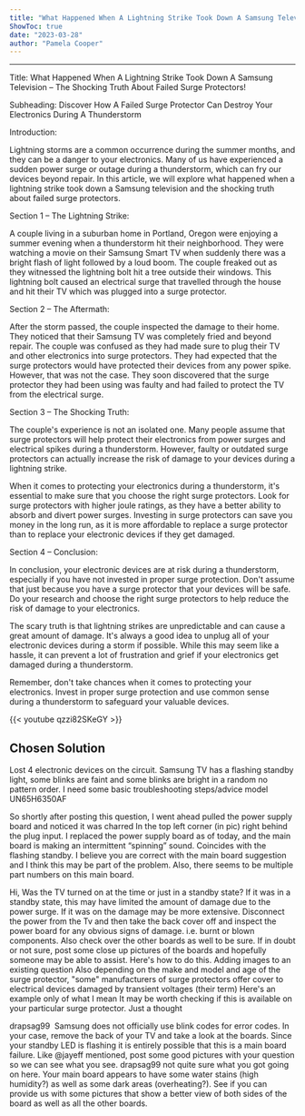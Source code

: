 ```yaml
---
title: "What Happened When A Lightning Strike Took Down A Samsung Television - The Shocking Truth About Failed Surge Protectors!"
ShowToc: true 
date: "2023-03-28"
author: "Pamela Cooper"
---
```

*****
Title: What Happened When A Lightning Strike Took Down A Samsung Television – The Shocking Truth About Failed Surge Protectors!

Subheading: Discover How A Failed Surge Protector Can Destroy Your Electronics During A Thunderstorm

Introduction:

Lightning storms are a common occurrence during the summer months, and they can be a danger to your electronics. Many of us have experienced a sudden power surge or outage during a thunderstorm, which can fry our devices beyond repair. In this article, we will explore what happened when a lightning strike took down a Samsung television and the shocking truth about failed surge protectors.

Section 1 – The Lightning Strike:

A couple living in a suburban home in Portland, Oregon were enjoying a summer evening when a thunderstorm hit their neighborhood. They were watching a movie on their Samsung Smart TV when suddenly there was a bright flash of light followed by a loud boom. The couple freaked out as they witnessed the lightning bolt hit a tree outside their windows. This lightning bolt caused an electrical surge that travelled through the house and hit their TV which was plugged into a surge protector.

Section 2 – The Aftermath:

After the storm passed, the couple inspected the damage to their home. They noticed that their Samsung TV was completely fried and beyond repair. The couple was confused as they had made sure to plug their TV and other electronics into surge protectors. They had expected that the surge protectors would have protected their devices from any power spike. However, that was not the case. They soon discovered that the surge protector they had been using was faulty and had failed to protect the TV from the electrical surge.

Section 3 – The Shocking Truth:

The couple's experience is not an isolated one. Many people assume that surge protectors will help protect their electronics from power surges and electrical spikes during a thunderstorm. However, faulty or outdated surge protectors can actually increase the risk of damage to your devices during a lightning strike.

When it comes to protecting your electronics during a thunderstorm, it's essential to make sure that you choose the right surge protectors. Look for surge protectors with higher joule ratings, as they have a better ability to absorb and divert power surges. Investing in surge protectors can save you money in the long run, as it is more affordable to replace a surge protector than to replace your electronic devices if they get damaged.

Section 4 – Conclusion:

In conclusion, your electronic devices are at risk during a thunderstorm, especially if you have not invested in proper surge protection. Don't assume that just because you have a surge protector that your devices will be safe. Do your research and choose the right surge protectors to help reduce the risk of damage to your electronics.

The scary truth is that lightning strikes are unpredictable and can cause a great amount of damage. It's always a good idea to unplug all of your electronic devices during a storm if possible. While this may seem like a hassle, it can prevent a lot of frustration and grief if your electronics get damaged during a thunderstorm.

Remember, don't take chances when it comes to protecting your electronics. Invest in proper surge protection and use common sense during a thunderstorm to safeguard your valuable devices.

{{< youtube qzzi82SKeGY >}} 



## Chosen Solution
 Lost 4 electronic devices on the circuit. Samsung TV has a flashing standby light, some blinks are faint and some blinks are bright in a random no pattern order. I need some basic troubleshooting steps/advice  model UN65H6350AF

So shortly after posting this question, I went ahead pulled the power supply board and noticed it was charred In the top left corner (in pic) right behind the plug input. I replaced the power supply board as of today, and the main board is making an intermittent “spinning” sound. Coincides with the flashing standby. I believe you are correct with the main board suggestion and I think this may be part of the problem.
Also, there seems to be multiple part numbers on this main board.

 Hi,
Was the TV turned on at the time or just in a standby state?
If it was in a standby state, this may have limited the amount of damage due to the power surge.
If it was on the damage may be more extensive.
Disconnect the power from the Tv and then take the back cover off and inspect the power board for any obvious signs of damage. i.e. burnt or blown components. Also check over the other boards as well to be sure.
If in doubt or not sure, post some close up pictures of the boards and hopefully someone may be able to assist.
Here's how to do this. Adding images to an existing question
Also depending on the make and model and age of the surge protector, "some" manufacturers of surge protectors offer cover to electrical devices damaged by transient voltages (their term)
Here's an example only of what I mean
It may be worth checking if this is available on your particular surge protector.
Just a thought

 drapsag99   Samsung does not officially use blink codes for error codes. In your case, remove the back of your TV and take a look at the boards. Since your standby LED is flashing it is entirely possible that this is a main board failure. Like @jayeff mentioned, post some good pictures with your question so we can see what you see.
drapsag99
not quite sure what you got going on here. Your main board appears to have some water stains (high humidity?) as well as some dark areas (overheating?). See if you can provide us with some pictures that show a better view of both sides of the board as well as all the other boards.




